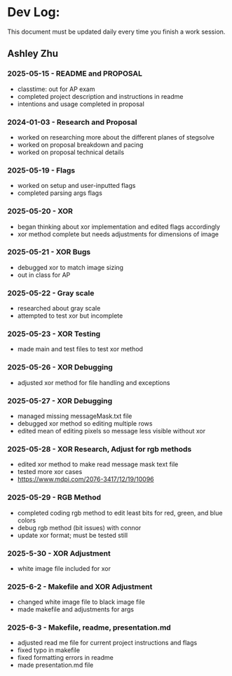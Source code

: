 # Dev Log:

This document must be updated daily every time you finish a work session.

## Ashley Zhu

### 2025-05-15 - README and PROPOSAL
- classtime: out for AP exam
- completed project description and instructions in readme
- intentions and usage completed in proposal

### 2024-01-03 - Research and Proposal
- worked on researching more about the different planes of stegsolve
- worked on proposal breakdown and pacing
- worked on proposal technical details

### 2025-05-19 - Flags
- worked on setup and user-inputted flags
- completed parsing args flags

### 2025-05-20 - XOR
- began thinking about xor implementation and edited flags accordingly
- xor method complete but needs adjustments for dimensions of image

### 2025-05-21 - XOR Bugs
- debugged xor to match image sizing
- out in class for AP

### 2025-05-22 - Gray scale
- researched about gray scale
- attempted to test xor but incomplete

### 2025-05-23 - XOR Testing
- made main and test files to test xor method

### 2025-05-26 - XOR Debugging
- adjusted xor method for file handling and exceptions

### 2025-05-27 - XOR Debugging
- managed missing messageMask.txt file
- debugged xor method so editing multiple rows
- edited mean of editing pixels so message less visible without xor

### 2025-05-28 - XOR Research, Adjust for rgb methods
- edited xor method to make read message mask text file
- tested more xor cases
- https://www.mdpi.com/2076-3417/12/19/10096

### 2025-05-29 - RGB Method
- completed coding rgb method to edit least bits for red, green, and blue colors
- debug rgb method (bit issues) with connor
- update xor format; must be tested still

### 2025-5-30 - XOR Adjustment
- white image file included for xor

### 2025-6-2 - Makefile and XOR Adjustment
- changed white image file to black image file
- made makefile and adjustments for args

### 2025-6-3 - Makefile, readme, presentation.md
- adjusted read me file for current project instructions and flags
- fixed typo in makefile 
- fixed formatting errors in readme
- made presentation.md file